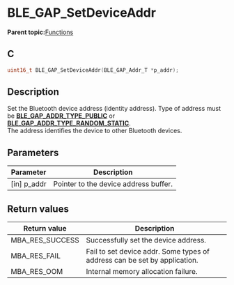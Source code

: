 # BLE\_GAP\_SetDeviceAddr

**Parent topic:**[Functions](GUID-0DD261BF-40D6-42CD-8806-9B93D259D1CC.md)

## C

```c
uint16_t BLE_GAP_SetDeviceAddr(BLE_GAP_Addr_T *p_addr);
```

## Description

Set the Bluetooth device address \(identity address\). Type of address must be **[BLE\_GAP\_ADDR\_TYPE\_PUBLIC](GUID-ED5D88C1-E103-4686-876B-894A0EFE7BEA.md)** or **[BLE\_GAP\_ADDR\_TYPE\_RANDOM\_STATIC](GUID-ED5D88C1-E103-4686-876B-894A0EFE7BEA.md)**.<br />The address identifies the device to other Bluetooth devices.

## Parameters

|Parameter|Description|
|---------|-----------|
|\[in\] p\_addr|Pointer to the device address buffer.|

## Return values

|Return value|Description|
|------------|-----------|
|MBA\_RES\_SUCCESS|Successfully set the device address.|
|MBA\_RES\_FAIL|Fail to set device addr. Some types of address can be set by application.|
|MBA\_RES\_OOM|Internal memory allocation failure.|

